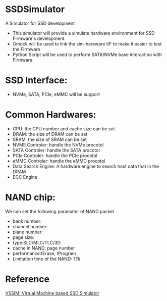 # SSDSimulator
A Simulator for SSD development

* This simulator will provide a simulate hardware environment for SSD Firmware's development.
* Gmock will be used to link the sim-hareware I/F to make it easier to test the Firmware
* Python Script will be used to perform SATA/NVMe base interaction with Firmware.

# SSD Interface:
* NVMe, SATA, PCIe, eMMC will be support

# Common Hardwares:
* CPU: the CPU number and cache size can be set
* DRAM: the size of DRAM can be set
* SRAM: the size of SRAM can be set
* NVME Controler: handle the NVMe procotol
* SATA Controler: handle the SATA procotol
* PCIe Controler: handle the PCIe procotol
* eMMC Controler: handle the eMMC procotol
* Data Search Engine: A hardware engine to search host data that in the DRAM
* ECC Engine

# NAND chip:
We can set the following paramater of NAND packet
* bank number:
* chancel number:
* plane number:
* page size:
* type:SLC/MLC/TLC/3D
* cache in NAND: page number
* performance:tErase, tProgram
* Limitation time of the NAND: ??k

# Reference
[VSSIM: Virtual Machine based SSD Simulator](https://www.computer.org/csdl/proceedings/msst/2013/0217/00/06558443.pdf)


